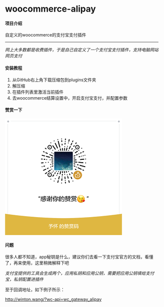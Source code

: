 # woocommerce-alipay

#### 项目介绍
自定义的woocommerce的支付宝支付插件

***

*网上大多数都是收费插件，于是自己自定义了一个支付宝支付插件，支持电脑网站网页支付*

#### 安装教程

1. 从GitHub右上角下载压缩包到plugins文件夹
2. 解压缩
3. 在插件列表里激活当前插件
4. 去woocommerce结算设置中，开启支付宝支付，并配置参数

#### 赞赏一下

![image](assets/imgs/zs.png)

#### 问题

很多人都不知道，app秘钥是什么，建议你们去看一下支付宝官方的文档，看懂了，再来使用，这里稍微解释下吧

*支付宝提供的工具会生成两个，应用私钥和应用公钥，需要把应用公钥填给支付宝，私钥配置进插件*

至于回调地址，如下例子所示：

http://winton.wang/?wc-api=wc_gateway_alipay
